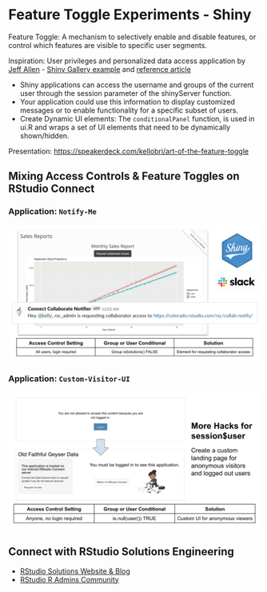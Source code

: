 # Feature Toggle Experiments - Shiny 

Feature Toggle: A mechanism to selectively enable and disable features, or control which features are visible to specific user segments.

Inspiration: User privileges and personalized data access application by [Jeff Allen](https://twitter.com/TrestleJeff) - [Shiny Gallery example](https://shiny.rstudio.com/gallery/personalized-ui.html) and [reference article](https://shiny.rstudio.com/articles/permissions.html)

- Shiny applications can access the username and groups of the current user through the session parameter of the shinyServer function.
- Your application could use this information to display customized messages or to enable functionality for a specific subset of users.
- Create Dynamic UI elements: The `conditionalPanel` function, is used in ui.R and wraps a set of UI elements that need to be dynamically shown/hidden.

Presentation: https://speakerdeck.com/kellobri/art-of-the-feature-toggle

## Mixing Access Controls & Feature Toggles on RStudio Connect 

### Application: `Notify-Me`

![notify-me](imgs/request-collab-solution.png)

### Application: `Custom-Visitor-UI`

![custom-langing](imgs/custom-landing-solution.png)

## Connect with RStudio Solutions Engineering

- [RStudio Solutions Website & Blog](https://solutions.rstudio.com/)
- [RStudio R Admins Community](https://community.rstudio.com/c/r-admin)
